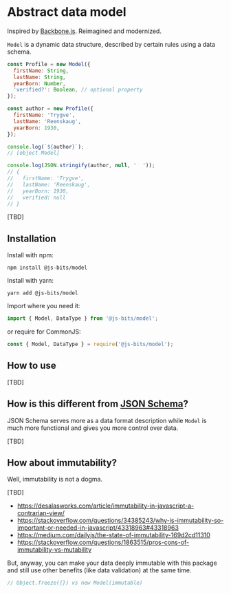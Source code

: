 # Abstract data model

Inspired by [Backbone.js](http://backbonejs.org/#Model). Reimagined and modernized.

`Model` is a dynamic data structure, described by certain rules using a data schema.

```javascript
const Profile = new Model({
  firstName: String,
  lastName: String,
  yearBorn: Number,
  'verified?': Boolean, // optional property
});

const author = new Profile({
  firstName: 'Trygve',
  lastName: 'Reenskaug',
  yearBorn: 1930,
});

console.log(`${author}`);
// [object Model]

console.log(JSON.stringify(author, null, '  '));
// {
//   firstName: 'Trygve',
//   lastName: 'Reenskaug',
//   yearBorn: 1930,
//   verified: null
// }
```

[TBD]

## Installation

Install with npm:

```
npm install @js-bits/model
```

Install with yarn:

```
yarn add @js-bits/model
```

Import where you need it:

```javascript
import { Model, DataType } from '@js-bits/model';
```

or require for CommonJS:

```javascript
const { Model, DataType } = require('@js-bits/model');
```

## How to use

[TBD]

## How is this different from [JSON Schema](https://json-schema.org/)?

JSON Schema serves more as a data format description while `Model` is much more functional and gives you more control over data.

[TBD]

## How about immutability?

Well, immutability is not a dogma.

[TBD]

- https://desalasworks.com/article/immutability-in-javascript-a-contrarian-view/
- https://stackoverflow.com/questions/34385243/why-is-immutability-so-important-or-needed-in-javascript/43318963#43318963
- https://medium.com/dailyjs/the-state-of-immutability-169d2cd11310
- https://stackoverflow.com/questions/1863515/pros-cons-of-immutability-vs-mutability

But, anyway, you can make your data deeply immutable with this package and still use other benefits (like data validation) at the same time.

```javascript
// Object.freeze({}) vs new Model(immutable)
```
